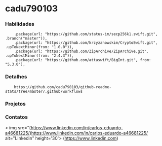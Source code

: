 # cadu790103
### Habilidades
        .package(url: "https://github.com/status-im/secp256k1.swift.git", .branch("master")),
        .package(url: "https://github.com/krzyzanowskim/CryptoSwift.git", .upToNextMinor(from: "1.0.0")),
        .package(url: "https://github.com/ZipArchive/ZipArchive.git", .upToNextMinor(from: "2.4.3")),
        .package(url: "https://github.com/attaswift/BigInt.git", from: "5.3.0"),
### Detalhes
        https://github.com/cadu790103/github-readme-stats/tree/master/.github/workflows

### Projetos


### Contatos
< img src="(https://www.linkedin.com/in/carlos-eduardo-a46681225/)https://www.linkedin.com/in/carlos-eduardo-a46681225/ alt="Linkedin" height='30'> (https://www.linkedin.com)
